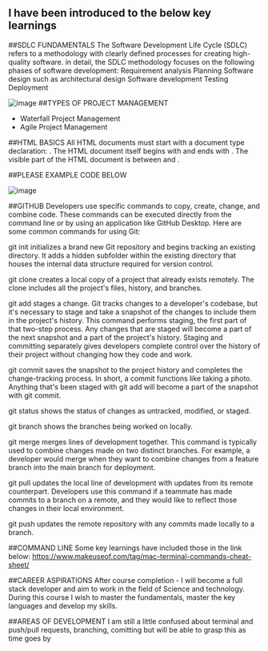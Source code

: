 ## I have been introduced to the below key learnings


##SDLC FUNDAMENTALS
The Software Development Life Cycle (SDLC) refers to a methodology with clearly defined processes for creating high-quality software. in detail, the SDLC methodology focuses on the following phases of software development:
Requirement analysis
Planning
Software design such as architectural design
Software development
Testing
Deployment

![image](https://user-images.githubusercontent.com/92378906/189529273-86e22983-9123-4003-af01-862df34a110d.png)
##TYPES OF PROJECT MANAGEMENT
- Waterfall Project Management
- Agile Project Management

##HTML BASICS
All HTML documents must start with a document type declaration: <!DOCTYPE html>.
The HTML document itself begins with <html> and ends with </html>.
The visible part of the HTML document is between <body> and </body>.

##PLEASE EXAMPLE CODE BELOW

![image](https://user-images.githubusercontent.com/92378906/189529236-43e2c3e0-8f25-4142-b29c-c0ab5cdecd13.png)
<!--<!DOCTYPE html>
<html>
<body>

<h1>My First Heading</h1>
<p>My first paragraph.</p>

</body>
</html> -->


##GITHUB 
Developers use specific commands to copy, create, change, and combine code. These commands can be executed directly from the command line or by using an application like GitHub Desktop. Here are some common commands for using Git:

git init initializes a brand new Git repository and begins tracking an existing directory. It adds a hidden subfolder within the existing directory that houses the internal data structure required for version control.

git clone creates a local copy of a project that already exists remotely. The clone includes all the project's files, history, and branches.

git add stages a change. Git tracks changes to a developer's codebase, but it's necessary to stage and take a snapshot of the changes to include them in the project's history. This command performs staging, the first part of that two-step process. Any changes that are staged will become a part of the next snapshot and a part of the project's history. Staging and committing separately gives developers complete control over the history of their project without changing how they code and work.

git commit saves the snapshot to the project history and completes the change-tracking process. In short, a commit functions like taking a photo. Anything that's been staged with git add will become a part of the snapshot with git commit.

git status shows the status of changes as untracked, modified, or staged.

git branch shows the branches being worked on locally.

git merge merges lines of development together. This command is typically used to combine changes made on two distinct branches. For example, a developer would merge when they want to combine changes from a feature branch into the main branch for deployment.

git pull updates the local line of development with updates from its remote counterpart. Developers use this command if a teammate has made commits to a branch on a remote, and they would like to reflect those changes in their local environment.

git push updates the remote repository with any commits made locally to a branch.

##COMMAND LINE
Some key learnings have included those in the link below:
https://www.makeuseof.com/tag/mac-terminal-commands-cheat-sheet/


##CAREER ASPIRATIONS
After course completion - I will become a full stack developer and aim to work in the field of Science and technology. During this course I wish to master the fundamentals, master the key languages and develop my skills.

##AREAS OF DEVELOPMENT
I am still a little confused about terminal and push/pull requests, branching, comitting but will be able to grasp this as time goes by
